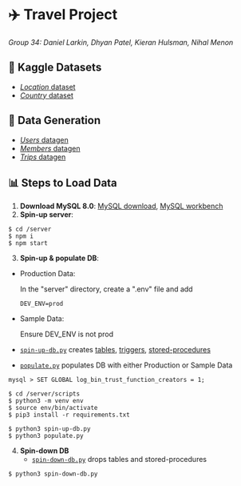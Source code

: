 # ✈️ Travel Project
*Group 34: Daniel Larkin, Dhyan Patel, Kieran Hulsman, Nihal Menon*

## 📖 Kaggle Datasets
  - [*Location* dataset](https://www.kaggle.com/datasets/viswanathanc/world-cities-datasets)
  - [*Country* dataset](https://www.kaggle.com/datasets/emolodov/country-codes-alpha2-alpha3)
    
## 🤖 Data Generation
  - [*Users* datagen](https://github.com/nihalmenon/db-project/blob/main/server/scripts/generate_users.py)
  - [*Members* datagen](https://github.com/nihalmenon/db-project/blob/main/server/scripts/generate_members.py)
  - [*Trips* datagen](https://github.com/nihalmenon/db-project/blob/main/server/scripts/generate_trips_and_activies.py)

## 📊 Steps to Load Data
1. **Download MySQL 8.0**: [MySQL download](https://dev.mysql.com/downloads/installer/), [MySQL workbench](https://dev.mysql.com/downloads/workbench/)
2. **Spin-up server**:
```
$ cd /server
$ npm i
$ npm start
```

3. **Spin-up & populate DB**:
   
  - Production Data:
  
    In the "server" directory, create a ".env" file and add
    ```
    DEV_ENV=prod
    ```
  - Sample Data:

    Ensure DEV_ENV is not prod
  - [`spin-up-db.py`](https://github.com/nihalmenon/db-project/tree/main/server/scripts/spin-up-db.py) creates [tables](https://github.com/nihalmenon/db-project/tree/main/server/db/tables), [triggers](https://github.com/nihalmenon/db-project/tree/main/server/db/triggers), [stored-procedures](https://github.com/nihalmenon/db-project/tree/main/server/db/storedProcedures)
  - [`populate.py`](https://github.com/nihalmenon/db-project/blob/main/server/scripts/populate.py) populates DB with either Production or Sample Data 
```
mysql > SET GLOBAL log_bin_trust_function_creators = 1;

$ cd /server/scripts
$ python3 -m venv env
$ source env/bin/activate
$ pip3 install -r requirements.txt

$ python3 spin-up-db.py
$ python3 populate.py
```
4. **Spin-down DB**
   - [`spin-down-db.py`](https://github.com/nihalmenon/db-project/tree/main/server/scripts/spin-down-db.py) drops tables and stored-procedures
```
$ python3 spin-down-db.py
```



